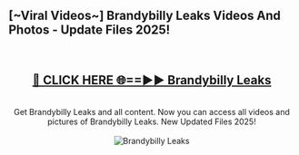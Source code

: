 <h2>[~Viral Videos~] Brandybilly Leaks Videos And Photos - Update Files 2025!</h2>
<br>
<div align="center">
<h2><a href="https://top-ai-tools.click/QrbHav" rel="nofollow">🔴 CLICK HERE 🌐==►► Brandybilly Leaks</a></h2>
<br>
Get Brandybilly Leaks and all content. Now you can access all videos and pictures of Brandybilly Leaks. New Updated Files 2025!
<br>
<br>
<a href="https://top-ai-tools.click/QrbHav" rel="nofollow" data-target="animated-image.originalLink"><img src="https://i.ibb.co.com/WyWwxjT/player-gif2.gif" alt="Brandybilly Leaks" style="max-width: 100%; display: inline-block;" data-target="animated-image.originalImage"></a>
</div>
<br>